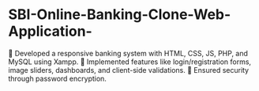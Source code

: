 # SBI-Online-Banking-Clone-Web-Application-
 Developed a responsive banking system with HTML, CSS, JS, PHP, and MySQL using Xampp.  Implemented features like login/registration forms, image sliders, dashboards, and client-side validations.  Ensured security through password encryption. 
